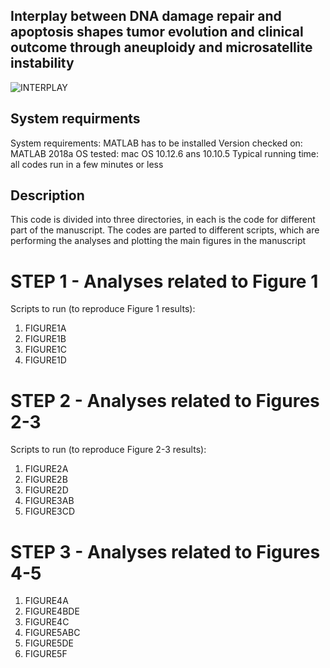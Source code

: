 ## Interplay between DNA damage repair and apoptosis shapes tumor evolution and clinical outcome through aneuploidy and microsatellite instability 

![INTERPLAY](https://user-images.githubusercontent.com/18428559/64537883-a50fcd80-d2e9-11e9-8e8d-89ca9ceb535f.png)


## System requirments
System requirements: MATLAB has to be installed
Version checked on: MATLAB 2018a
OS tested: mac OS 10.12.6 ans 10.10.5 
Typical running time: all codes run in a few minutes or less


## Description
This code is divided into three directories, in each is the code for different part of the manuscript. The codes are parted to different scripts, which are performing the analyses and plotting the main figures in the manuscript 

# STEP 1 - Analyses related to Figure 1
Scripts to run (to reproduce Figure 1 results):
1. FIGURE1A
2. FIGURE1B
3. FIGURE1C
4. FIGURE1D

# STEP 2 - Analyses related to Figures 2-3
Scripts to run (to reproduce Figure 2-3 results):
1. FIGURE2A
2. FIGURE2B
3. FIGURE2D
4. FIGURE3AB
5. FIGURE3CD

# STEP 3 - Analyses related to Figures 4-5
1. FIGURE4A
2. FIGURE4BDE
3. FIGURE4C
4. FIGURE5ABC
5. FIGURE5DE
6. FIGURE5F


